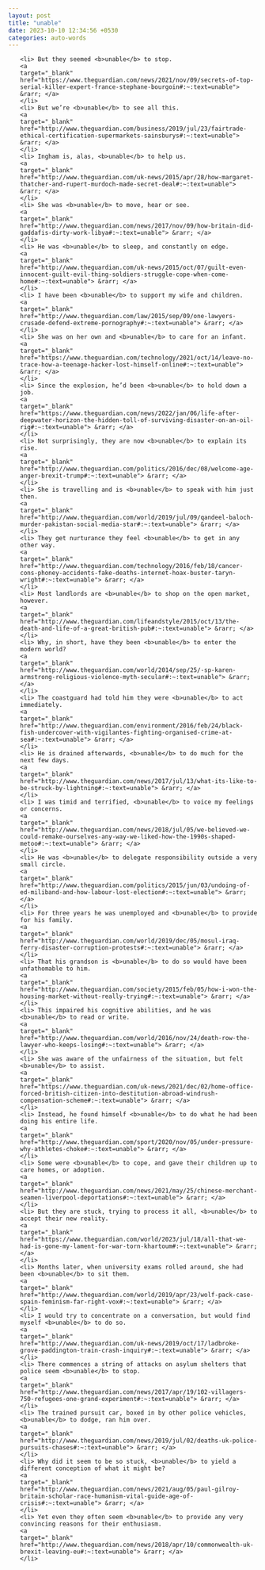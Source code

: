 ```yaml
---
layout: post
title: "unable"
date: 2023-10-10 12:34:56 +0530
categories: auto-words
---
```

<ol>

    <li> But they seemed <b>unable</b> to stop.
    <a 
    target="_blank" 
    href="https://www.theguardian.com/news/2021/nov/09/secrets-of-top-serial-killer-expert-france-stephane-bourgoin#:~:text=unable"> &rarr; </a>
    </li>
    <li> But we’re <b>unable</b> to see all this.
    <a 
    target="_blank" 
    href="http://www.theguardian.com/business/2019/jul/23/fairtrade-ethical-certification-supermarkets-sainsburys#:~:text=unable"> &rarr; </a>
    </li>
    <li> Ingham is, alas, <b>unable</b> to help us.
    <a 
    target="_blank" 
    href="http://www.theguardian.com/uk-news/2015/apr/28/how-margaret-thatcher-and-rupert-murdoch-made-secret-deal#:~:text=unable"> &rarr; </a>
    </li>
    <li> She was <b>unable</b> to move, hear or see.
    <a 
    target="_blank" 
    href="http://www.theguardian.com/news/2017/nov/09/how-britain-did-gaddafis-dirty-work-libya#:~:text=unable"> &rarr; </a>
    </li>
    <li> He was <b>unable</b> to sleep, and constantly on edge.
    <a 
    target="_blank" 
    href="http://www.theguardian.com/uk-news/2015/oct/07/guilt-even-innocent-guilt-evil-thing-soldiers-struggle-cope-when-come-home#:~:text=unable"> &rarr; </a>
    </li>
    <li> I have been <b>unable</b> to support my wife and children.
    <a 
    target="_blank" 
    href="http://www.theguardian.com/law/2015/sep/09/one-lawyers-crusade-defend-extreme-pornography#:~:text=unable"> &rarr; </a>
    </li>
    <li> She was on her own and <b>unable</b> to care for an infant.
    <a 
    target="_blank" 
    href="https://www.theguardian.com/technology/2021/oct/14/leave-no-trace-how-a-teenage-hacker-lost-himself-online#:~:text=unable"> &rarr; </a>
    </li>
    <li> Since the explosion, he’d been <b>unable</b> to hold down a job.
    <a 
    target="_blank" 
    href="https://www.theguardian.com/news/2022/jan/06/life-after-deepwater-horizon-the-hidden-toll-of-surviving-disaster-on-an-oil-rig#:~:text=unable"> &rarr; </a>
    </li>
    <li> Not surprisingly, they are now <b>unable</b> to explain its rise.
    <a 
    target="_blank" 
    href="http://www.theguardian.com/politics/2016/dec/08/welcome-age-anger-brexit-trump#:~:text=unable"> &rarr; </a>
    </li>
    <li> She is travelling and is <b>unable</b> to speak with him just then.
    <a 
    target="_blank" 
    href="http://www.theguardian.com/world/2019/jul/09/qandeel-baloch-murder-pakistan-social-media-star#:~:text=unable"> &rarr; </a>
    </li>
    <li> They get nurturance they feel <b>unable</b> to get in any other way.
    <a 
    target="_blank" 
    href="http://www.theguardian.com/technology/2016/feb/18/cancer-cons-phoney-accidents-fake-deaths-internet-hoax-buster-taryn-wright#:~:text=unable"> &rarr; </a>
    </li>
    <li> Most landlords are <b>unable</b> to shop on the open market, however.
    <a 
    target="_blank" 
    href="http://www.theguardian.com/lifeandstyle/2015/oct/13/the-death-and-life-of-a-great-british-pub#:~:text=unable"> &rarr; </a>
    </li>
    <li> Why, in short, have they been <b>unable</b> to enter the modern world?
    <a 
    target="_blank" 
    href="http://www.theguardian.com/world/2014/sep/25/-sp-karen-armstrong-religious-violence-myth-secular#:~:text=unable"> &rarr; </a>
    </li>
    <li> The coastguard had told him they were <b>unable</b> to act immediately.
    <a 
    target="_blank" 
    href="http://www.theguardian.com/environment/2016/feb/24/black-fish-undercover-with-vigilantes-fighting-organised-crime-at-sea#:~:text=unable"> &rarr; </a>
    </li>
    <li> He is drained afterwards, <b>unable</b> to do much for the next few days.
    <a 
    target="_blank" 
    href="http://www.theguardian.com/news/2017/jul/13/what-its-like-to-be-struck-by-lightning#:~:text=unable"> &rarr; </a>
    </li>
    <li> I was timid and terrified, <b>unable</b> to voice my feelings or concerns.
    <a 
    target="_blank" 
    href="http://www.theguardian.com/news/2018/jul/05/we-believed-we-could-remake-ourselves-any-way-we-liked-how-the-1990s-shaped-metoo#:~:text=unable"> &rarr; </a>
    </li>
    <li> He was <b>unable</b> to delegate responsibility outside a very small circle.
    <a 
    target="_blank" 
    href="http://www.theguardian.com/politics/2015/jun/03/undoing-of-ed-miliband-and-how-labour-lost-election#:~:text=unable"> &rarr; </a>
    </li>
    <li> For three years he was unemployed and <b>unable</b> to provide for his family.
    <a 
    target="_blank" 
    href="http://www.theguardian.com/world/2019/dec/05/mosul-iraq-ferry-disaster-corruption-protests#:~:text=unable"> &rarr; </a>
    </li>
    <li> That his grandson is <b>unable</b> to do so would have been unfathomable to him.
    <a 
    target="_blank" 
    href="http://www.theguardian.com/society/2015/feb/05/how-i-won-the-housing-market-without-really-trying#:~:text=unable"> &rarr; </a>
    </li>
    <li> This impaired his cognitive abilities, and he was <b>unable</b> to read or write.
    <a 
    target="_blank" 
    href="http://www.theguardian.com/world/2016/nov/24/death-row-the-lawyer-who-keeps-losing#:~:text=unable"> &rarr; </a>
    </li>
    <li> She was aware of the unfairness of the situation, but felt <b>unable</b> to assist.
    <a 
    target="_blank" 
    href="https://www.theguardian.com/uk-news/2021/dec/02/home-office-forced-british-citizen-into-destitution-abroad-windrush-compensation-scheme#:~:text=unable"> &rarr; </a>
    </li>
    <li> Instead, he found himself <b>unable</b> to do what he had been doing his entire life.
    <a 
    target="_blank" 
    href="http://www.theguardian.com/sport/2020/nov/05/under-pressure-why-athletes-choke#:~:text=unable"> &rarr; </a>
    </li>
    <li> Some were <b>unable</b> to cope, and gave their children up to care homes, or adoption.
    <a 
    target="_blank" 
    href="http://www.theguardian.com/news/2021/may/25/chinese-merchant-seamen-liverpool-deportations#:~:text=unable"> &rarr; </a>
    </li>
    <li> But they are stuck, trying to process it all, <b>unable</b> to accept their new reality.
    <a 
    target="_blank" 
    href="https://www.theguardian.com/world/2023/jul/18/all-that-we-had-is-gone-my-lament-for-war-torn-khartoum#:~:text=unable"> &rarr; </a>
    </li>
    <li> Months later, when university exams rolled around, she had been <b>unable</b> to sit them.
    <a 
    target="_blank" 
    href="http://www.theguardian.com/world/2019/apr/23/wolf-pack-case-spain-feminism-far-right-vox#:~:text=unable"> &rarr; </a>
    </li>
    <li> I would try to concentrate on a conversation, but would find myself <b>unable</b> to do so.
    <a 
    target="_blank" 
    href="http://www.theguardian.com/uk-news/2019/oct/17/ladbroke-grove-paddington-train-crash-inquiry#:~:text=unable"> &rarr; </a>
    </li>
    <li> There commences a string of attacks on asylum shelters that police seem <b>unable</b> to stop.
    <a 
    target="_blank" 
    href="http://www.theguardian.com/news/2017/apr/19/102-villagers-750-refugees-one-grand-experiment#:~:text=unable"> &rarr; </a>
    </li>
    <li> The trained pursuit car, boxed in by other police vehicles, <b>unable</b> to dodge, ran him over.
    <a 
    target="_blank" 
    href="http://www.theguardian.com/news/2019/jul/02/deaths-uk-police-pursuits-chases#:~:text=unable"> &rarr; </a>
    </li>
    <li> Why did it seem to be so stuck, <b>unable</b> to yield a different conception of what it might be?
    <a 
    target="_blank" 
    href="http://www.theguardian.com/news/2021/aug/05/paul-gilroy-britain-scholar-race-humanism-vital-guide-age-of-crisis#:~:text=unable"> &rarr; </a>
    </li>
    <li> Yet even they often seem <b>unable</b> to provide any very convincing reasons for their enthusiasm.
    <a 
    target="_blank" 
    href="http://www.theguardian.com/news/2018/apr/10/commonwealth-uk-brexit-leaving-eu#:~:text=unable"> &rarr; </a>
    </li>